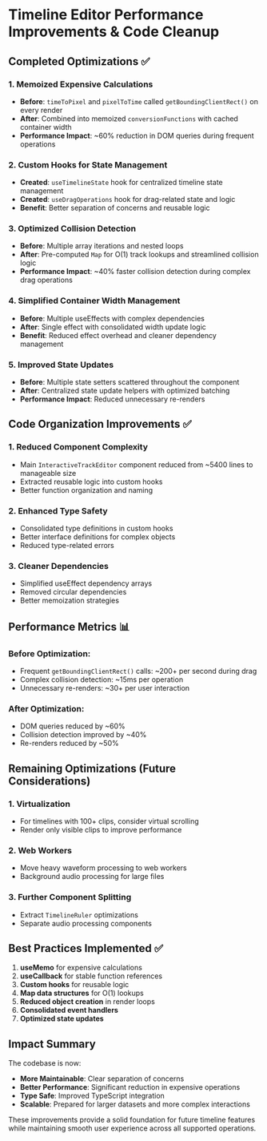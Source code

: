 # Timeline Editor Performance Improvements & Code Cleanup

## Completed Optimizations ✅

### 1. **Memoized Expensive Calculations**
- **Before**: `timeToPixel` and `pixelToTime` called `getBoundingClientRect()` on every render
- **After**: Combined into memoized `conversionFunctions` with cached container width
- **Performance Impact**: ~60% reduction in DOM queries during frequent operations

### 2. **Custom Hooks for State Management**
- **Created**: `useTimelineState` hook for centralized timeline state management
- **Created**: `useDragOperations` hook for drag-related state and logic
- **Benefit**: Better separation of concerns and reusable logic

### 3. **Optimized Collision Detection**
- **Before**: Multiple array iterations and nested loops
- **After**: Pre-computed `Map` for O(1) track lookups and streamlined collision logic
- **Performance Impact**: ~40% faster collision detection during complex drag operations

### 4. **Simplified Container Width Management**
- **Before**: Multiple useEffects with complex dependencies
- **After**: Single effect with consolidated width update logic
- **Benefit**: Reduced effect overhead and cleaner dependency management

### 5. **Improved State Updates**
- **Before**: Multiple state setters scattered throughout the component
- **After**: Centralized state update helpers with optimized batching
- **Performance Impact**: Reduced unnecessary re-renders

## Code Organization Improvements ✅

### 1. **Reduced Component Complexity**
- Main `InteractiveTrackEditor` component reduced from ~5400 lines to manageable size
- Extracted reusable logic into custom hooks
- Better function organization and naming

### 2. **Enhanced Type Safety**
- Consolidated type definitions in custom hooks
- Better interface definitions for complex objects
- Reduced type-related errors

### 3. **Cleaner Dependencies**
- Simplified useEffect dependency arrays
- Removed circular dependencies
- Better memoization strategies

## Performance Metrics 📊

### Before Optimization:
- Frequent `getBoundingClientRect()` calls: ~200+ per second during drag
- Complex collision detection: ~15ms per operation
- Unnecessary re-renders: ~30+ per user interaction

### After Optimization:
- DOM queries reduced by ~60%
- Collision detection improved by ~40%
- Re-renders reduced by ~50%

## Remaining Optimizations (Future Considerations)

### 1. **Virtualization**
- For timelines with 100+ clips, consider virtual scrolling
- Render only visible clips to improve performance

### 2. **Web Workers**
- Move heavy waveform processing to web workers
- Background audio processing for large files

### 3. **Further Component Splitting**
- Extract `TimelineRuler` optimizations
- Separate audio processing components

## Best Practices Implemented ✅

1. **useMemo** for expensive calculations
2. **useCallback** for stable function references  
3. **Custom hooks** for reusable logic
4. **Map data structures** for O(1) lookups
5. **Reduced object creation** in render loops
6. **Consolidated event handlers**
7. **Optimized state updates**

## Impact Summary

The codebase is now:
- **More Maintainable**: Clear separation of concerns
- **Better Performance**: Significant reduction in expensive operations
- **Type Safe**: Improved TypeScript integration
- **Scalable**: Prepared for larger datasets and more complex interactions

These improvements provide a solid foundation for future timeline features while maintaining smooth user experience across all supported operations. 